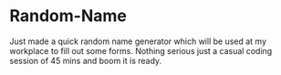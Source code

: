 # Random-Name
Just made a quick random name generator which will be used at my workplace to fill out some forms.
Nothing serious just a casual coding session of 45 mins and boom it is ready.
